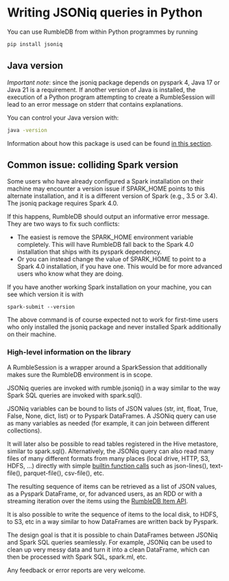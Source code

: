 # Writing JSONiq queries in Python

You can use RumbleDB from within Python programmes by running

```bash
pip install jsoniq
```

## Java version

_Important note_: since the jsoniq package depends on pyspark 4, Java 17 or Java 21 is a requirement. If another version of Java is installed, the execution of a Python program attempting to create a RumbleSession will lead to an error message on stderr that contains explanations.

You can control your Java version with:

```bash
java -version
```

Information about how this package is used can be found [in this section](./).

## Common issue: colliding Spark version

Some users who have already configured a Spark installation on their machine may encounter a version issue if SPARK\_HOME points to this alternate installation, and it is a different version of Spark (e.g., 3.5 or 3.4). The jsoniq package requires Spark 4.0.

If this happens, RumbleDB should output an informative error message. They are two ways to fix such conflicts:

* The easiest is remove the SPARK\_HOME environment variable completely. This will have RumbleDB fall back to the Spark 4.0 installation that ships with its pyspark dependency.
* Or you can instead change the value of SPARK\_HOME to point to a Spark 4.0 installation, if you have one. This would be for more advanced users who know what they are doing.

If you have another working Spark installation on your machine, you can see which version it is with

```
spark-submit --version
```

The above command is of course expected not to work for first-time users who only installed the jsoniq package and never installed Spark additionally on their machine.

### High-level information on the library

A RumbleSession is a wrapper around a SparkSession that additionally makes sure the RumbleDB environment is in scope.

JSONiq queries are invoked with rumble.jsoniq() in a way similar to the way Spark SQL queries are invoked with spark.sql().

JSONiq variables can be bound to lists of JSON values (str, int, float, True, False, None, dict, list) or to Pyspark DataFrames. A JSONiq query can use as many variables as needed (for example, it can join between different collections).

It will later also be possible to read tables registered in the Hive metastore, similar to spark.sql(). Alternatively, the JSONiq query can also read many files of many different formats from many places (local drive, HTTP, S3, HDFS, ...) directly with simple [builtin function calls](../rumbledb-reference/input.md) such as json-lines(), text-file(), parquet-file(), csv-file(), etc.

The resulting sequence of items can be retrieved as a list of JSON values, as a Pyspark DataFrame, or, for advanced users, as an RDD or with a streaming iteration over the items using the [RumbleDB Item API](https://github.com/RumbleDB/rumble/blob/master/src/main/java/org/rumbledb/api/Item.java).

It is also possible to write the sequence of items to the local disk, to HDFS, to S3, etc in a way similar to how DataFrames are written back by Pyspark.

The design goal is that it is possible to chain DataFrames between JSONiq and Spark SQL queries seamlessly. For example, JSONiq can be used to clean up very messy data and turn it into a clean DataFrame, which can then be processed with Spark SQL, spark.ml, etc.

Any feedback or error reports are very welcome.

